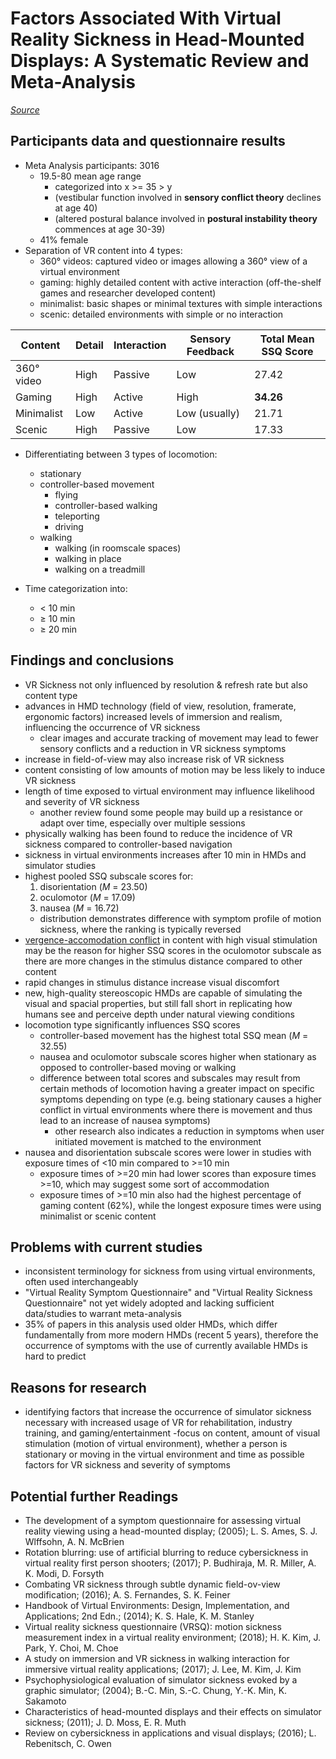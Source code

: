 # Factors Associated With Virtual Reality Sickness in Head-Mounted Displays: A Systematic Review and Meta-Analysis
*[Source](Factors%20Associated%20With%20Virtual%20Reality%20Sickness%20in%20Head-Mounted%20Displays%20A%20Systematic%20Review%20and%20Meta-Analysis.bak.pdf)*

## Participants data and questionnaire results
- Meta Analysis participants: 3016
  - 19.5-80 mean age range
    - categorized into x >= 35 > y
    - (vestibular function involved in **sensory conflict theory** declines at age 40)
    - (altered postural balance involved in **postural instability theory** commences at age 30-39)
  - 41% female
- Separation of VR content into 4 types:
  - 360° videos: captured video or images allowing a 360° view of a virtual environment
  - gaming: highly detailed content with active interaction (off-the-shelf games and researcher developed content)
  - minimalist: basic shapes or minimal textures with simple interactions
  - scenic: detailed environments with simple or no interaction

| Content    | Detail | Interaction | Sensory Feedback | Total Mean SSQ Score |
|------------|--------|-------------|------------------|----------------------|
| 360° video | High   | Passive     | Low              | 27.42                |
| Gaming     | High   | Active      | High             | **34.26**            |
| Minimalist | Low    | Active      | Low (usually)    | 21.71                |
| Scenic     | High   | Passive     | Low              | 17.33                |

- Differentiating between 3 types of locomotion:
  - stationary
  - controller-based movement
    - flying
    - controller-based walking
    - teleporting
    - driving
  - walking
    - walking (in roomscale spaces)
    - walking in place
    - walking on a treadmill

- Time categorization into:
  - < 10 min
  - ≥ 10 min
  - ≥ 20 min

## Findings and conclusions
- VR Sickness not only influenced by resolution & refresh rate but also content type
- advances in HMD technology (field of view, resolution, framerate, ergonomic factors) increased levels of immersion
 and realism, influencing the occurrence of VR sickness
  - clear images and accurate tracking of movement may lead to fewer sensory conflicts and a reduction in VR sickness
   symptoms
- increase in field-of-view may also increase risk of VR sickness
- content consisting of low amounts of motion may be less likely to induce VR sickness
- length of time exposed to virtual environment may influence likelihood and severity of VR sickness
  - another review found some people may build up a resistance or adapt over time, especially over multiple sessions
- physically walking has been found to reduce the incidence of VR sickness compared to controller-based navigation
- sickness in virtual environments increases after 10 min in HMDs and simulator studies
- highest pooled SSQ subscale scores for:
  1. disorientation (*M* = 23.50)
  2. oculomotor (*M* = 17.09)
  3. nausea (*M* = 16.72)
  - distribution demonstrates difference with symptom profile of motion sickness, where the ranking is typically
   reversed
- [vergence-accomodation conflict](../../Glossary.md#vergence-accommodation-conflict) in content with high visual
 stimulation may be the reason for higher SSQ scores in the oculomotor subscale as there are more changes in the
 stimulus distance compared to other content
- rapid changes in stimulus distance increase visual discomfort
- new, high-quality stereoscopic HMDs are capable of simulating the visual and spacial properties, but still fall
 short in replicating how humans see and perceive depth under natural viewing conditions
- locomotion type significantly influences SSQ scores
  - controller-based movement has the highest total SSQ mean (*M* = 32.55)
  - nausea and oculomotor subscale scores higher when stationary as opposed to controller-based moving or walking
  - difference between total scores and subscales may result from certain methods of locomotion having a greater
   impact on specific symptoms depending on type (e.g. being stationary causes a higher conflict in virtual
   environments where there is movement and thus lead to an increase of nausea symptoms)
    - other research also indicates a reduction in symptoms when user initiated movement is matched to the environment
- nausea and disorientation subscale scores were lower in studies with exposure times of <10 min compared to >=10 min
  - exposure times of >=20 min had lower scores than exposure times >=10, which may suggest some sort of accommodation
  - exposure times of >=10 min also had the highest percentage of gaming content (62%), while the longest
   exposure times were using minimalist or scenic content

## Problems with current studies
- inconsistent terminology for sickness from using virtual environments, often used interchangeably
- "Virtual Reality Symptom Questionnaire" and "Virtual Reality Sickness Questionnaire" not yet widely adopted and
 lacking sufficient data/studies to warrant meta-analysis
- 35% of papers in this analysis used older HMDs, which differ fundamentally from more modern HMDs (recent 5 years),
 therefore the occurrence of symptoms with the use of currently available HMDs is hard to predict

## Reasons for research
- identifying factors that increase the occurrence of simulator sickness necessary with increased usage of VR  for
 rehabilitation, industry training, and gaming/entertainment
-focus on content, amount of visual stimulation (motion of virtual environment), whether a person is stationary or
 moving in the virtual environment and time as possible factors for VR sickness and severity of symptoms

## Potential further Readings
- The development of a symptom questionnaire for assessing virtual reality viewing using a head-mounted display;
 (2005); L. S. Ames, S. J. Wlffsohn, A. N. McBrien
- Rotation blurring: use of artificial blurring to reduce cybersickness in virtual reality first person shooters;
 (2017); P. Budhiraja, M. R. Miller, A. K. Modi, D. Forsyth
- Combating VR sickness through subtle dynamic field-ov-view modification;
 (2016); A. S. Fernandes, S. K. Feiner
- Handbook of Virtual Environments: Design, Implementation, and Applications; 2nd Edn.;
 (2014); K. S. Hale, K. M. Stanley
- Virtual reality sickness questionnaire (VRSQ): motion sickness measurement index in a virtual reality environment;
 (2018); H. K. Kim, J. Park, Y. Choi, M. Choe
- A study on immersion and VR sickness in walking interaction for immersive virtual reality applications;
 (2017); J. Lee, M. Kim, J. Kim
- Psychophysiological evaluation of simulator sickness evoked by a graphic simulator;
 (2004); B.-C. Min, S.-C. Chung, Y.-K. Min, K. Sakamoto
- Characteristics of head-mounted displays and their effects on simulator sickness;
 (2011); J. D. Moss, E. R. Muth
- Review on cybersickness in applications and visual displays;
 (2016); L. Rebenitsch, C. Owen
